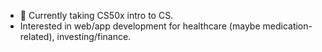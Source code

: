 - 🌱 Currently taking CS50x intro to CS.
- Interested in web/app development for healthcare (maybe medication-related), investing/finance.

<!---
dariancc/dariancc is a ✨ special ✨ repository because its `README.md` (this file) appears on your GitHub profile.
You can click the Preview link to take a look at your changes.
--->
